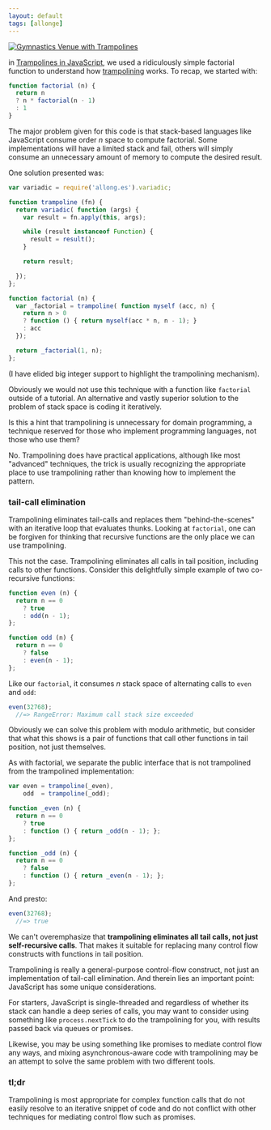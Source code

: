 ```yaml
---
layout: default
tags: [allonge]
---
```


<a href="http://www.flickr.com/photos/mr_tentacle/2834914130/" title="Gymnastics Venue with Trampolines by mr_tentacle, on Flickr"><img src="http://farm4.staticflickr.com/3057/2834914130_c3b6733551_z.jpg" alt="Gymnastics Venue with Trampolines"></a>

in [Trampolines in JavaScript][t], we used a ridiculously simple factorial function to understand how [trampolining] works. To recap, we started with:

[t]: http://raganwald.com/2013/03/28/trampolines-in-javascript.html
[trampolining]: https://en.wikipedia.org/wiki/Trampoline_(computing)

```javascript
function factorial (n) {
  return n
  ? n * factorial(n - 1)
  : 1
}
```

The major problem given for this code is that stack-based languages like JavaScript consume order *n* space to compute factorial. Some implementations will have a limited stack and fail, others will simply consume an unnecessary amount of memory to compute the desired result.

One solution presented was:

```javascript
var variadic = require('allong.es').variadic;

function trampoline (fn) {
  return variadic( function (args) {
    var result = fn.apply(this, args);

    while (result instanceof Function) {
      result = result();
    }

    return result;

  });
};

function factorial (n) {
  var _factorial = trampoline( function myself (acc, n) {
    return n > 0
    ? function () { return myself(acc * n, n - 1); }
    : acc
  });

  return _factorial(1, n);
};
```

(I have elided big integer support to highlight the trampolining mechanism).

Obviously we would not use this technique with a function like `factorial` outside of a tutorial. An alternative and vastly superior solution to the problem of stack space is coding it iteratively.

Is this a hint that trampolining is unnecessary for domain programming, a technique reserved for those who implement programming languages, not those who use them?

No. Trampolining does have practical applications, although like most "advanced" techniques, the trick is usually recognizing the appropriate place to use trampolining rather than knowing how to implement the pattern.

### tail-call elimination

Trampolining eliminates tail-calls and replaces them "behind-the-scenes" with an iterative loop that evaluates thunks. Looking at `factorial`, one can be forgiven for thinking that recursive functions are the only place we can use trampolining.

This not the case. Trampolining eliminates all calls in tail position, including calls to other functions. Consider this delightfully simple example of two co-recursive functions:

```javascript
function even (n) {
  return n == 0
    ? true
    : odd(n - 1);
};

function odd (n) {
  return n == 0
    ? false
    : even(n - 1);
};
```

Like our `factorial`, it consumes *n* stack space of alternating calls to `even` and `odd`:

```javascript
even(32768);
  //=> RangeError: Maximum call stack size exceeded
```

Obviously we can solve this problem with modulo arithmetic, but consider that what this shows is a pair of functions that call other functions in tail position, not just themselves.

As with factorial, we separate the public interface that is not trampolined from the trampolined implementation:

```javascript
var even = trampoline(_even),
    odd  = trampoline(_odd);

function _even (n) {
  return n == 0
    ? true
    : function () { return _odd(n - 1); };
};

function _odd (n) {
  return n == 0
    ? false
    : function () { return _even(n - 1); };
};
```

And presto:

```javascript
even(32768);
  //=> true
```

We can't overemphasize that **trampolining eliminates all tail calls, not just self-recursive calls**. That makes it suitable for replacing many control flow constructs with functions in tail position.

Trampolining is really a general-purpose control-flow construct, not just an implementation of tail-call elimination. And therein lies an important point: JavaScript has some unique considerations.

For starters, JavaScript is single-threaded and regardless of whether its stack can handle a deep series of calls, you may want to consider using something like `process.nextTick` to do the trampolining for you, with results passed back via queues or promises.

Likewise, you may be using something like promises to mediate control flow any ways, and mixing asynchronous-aware code with trampolining may be an attempt to solve the same problem with two different tools.

### tl;dr

Trampolining is most appropriate for complex function calls that do not easily resolve to an iterative snippet of code and do not conflict with other techniques for mediating control flow such as promises.
